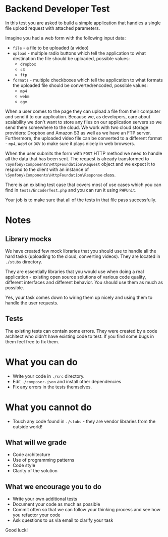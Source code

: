 Backend Developer Test
==============================

In this test you are asked to build a simple application that handles a single file upload request with attached parameters.

Imagine you had a web form with the following input data:

- `file` - a file to be uploaded (a video)
- `upload` - multiple radio buttons which tell the application to what destination the file should be uploaded, possible values:
    - `dropbox`
    - `s3`
    - `ftp`
- `formats` - multiple checkboxes which tell the application to what formats the uploaded file should be converted/encoded, possible values:
    - `mp4`
    - `webm`
    - `ogv`

When a user comes to the page they can upload a file from their computer and send it to our application. Because we, as developers, care about scalability we don't want to store any files on our application servers so we send them somewhere to the cloud. We work with two cloud storage providers: Dropbox and Amazon S3 as well as we have an FTP server. Furthermore, the uploaded video file can be converted to a different format - `mp4`, `WebM` or `OGV` to make sure it plays nicely in web browsers.

When the user submits the form with `POST` HTTP method we need to handle all the data that has been sent. The request is already transformed to `\Symfony\Components\HttpFoundation\Request` object and we expect it to respond to the client with an instance of `\Symfony\Components\HttpFoundation\Response` class.

There is an existing test case that covers most of use cases which you can find in `tests/EncoderTest.php` and you can run it using `PHPUnit`.

Your job is to make sure that all of the tests in that file pass successfully.

# Notes

## Library mocks

We have created few mock libraries that you should use to handle all the hard tasks (uploading to the cloud, converting videos). They are located in `./stubs` directory.

They are essentially libraries that you would use when doing a real application - existing open source solutions of various code quality, different interfaces and different behavior. You should use them as much as possible.

Yes, your task comes down to wiring them up nicely and using them to handle the user requests.

## Tests

The existing tests can contain some errors. They were created by a code architect who didn't have existing code to test. If you find some bugs in them feel free to fix them.

# What you can do

- Write your code in `./src` directory.
- Edit `./composer.json` and install other dependencies
- Fix any errors in the tests themselves.

# What you cannot do

- Touch any code found in `./stubs` - they are vendor libraries from the outside world!

## What will we grade

- Code architecture
- Use of programming patterns
- Code style
- Clarity of the solution

## What we encourage you to do

- Write your own additional tests
- Document your code as much as possible
- Commit often so that we can follow your thinking process and see how you refactor your code
- Ask questions to us via email to clarify your task


Good luck!
